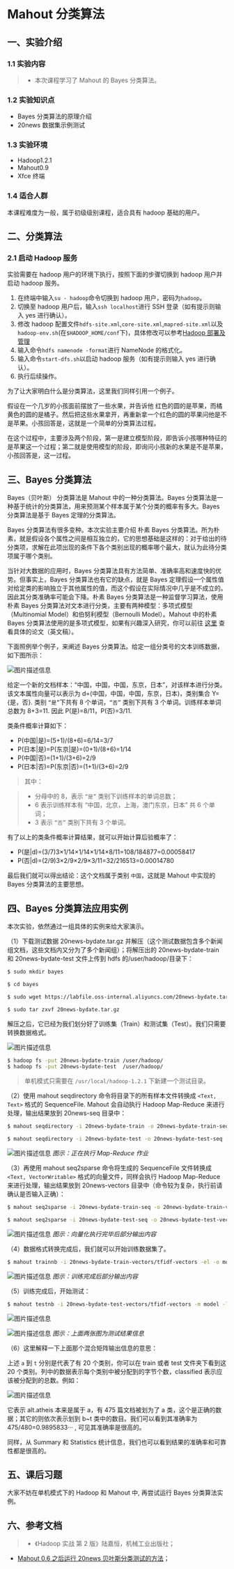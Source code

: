 # Mahout 分类算法

## 一、实验介绍

### 1.1 实验内容

> - 本次课程学习了 Mahout 的 Bayes 分类算法。

### 1.2 实验知识点

- Bayes 分类算法的原理介绍
- 20news 数据集示例测试

### 1.3 实验环境

- Hadoop1.2.1
- Mahout0.9
- Xfce 终端

### 1.4 适合人群

本课程难度为一般，属于初级级别课程，适合具有 hadoop 基础的用户。

## 二、分类算法

### 2.1 启动 Hadoop 服务

实验需要在 hadoop 用户的环境下执行，按照下面的步骤切换到 hadoop 用户并启动 hadoop 服务。

1. 在终端中输入`su - hadoop`命令切换到 hadoop 用户，密码为`hadoop`。
2. 切换至 hadoop 用户后，输入`ssh localhost`进行 SSH 登录（如有提示则输入 yes 进行确认）。
3. 修改 hadoop 配置文件`hdfs-site.xml`,`core-site.xml`,`mapred-site.xml`以及`hadoop-env.sh`(在`$HADOOP_HOME/conf`下)，具体修改可以参考[Hadoop 部署及管理](https://www.lanqiao.cn/courses/35)
4. 输入命令`hdfs namenode -format`进行 NameNode 的格式化。
5. 输入命令`start-dfs.sh`以启动 hadoop 服务（如有提示则输入 yes 进行确认）。
6. 执行后续操作。

为了让大家明白什么是分类算法，这里我们同样引用一个例子。

假设在一个几岁的小孩面前摆放了一些水果，并告诉他 红色的圆的是苹果，而橘黄色的圆的是橘子。然后把这些水果拿开，再重新拿一个红色的圆的苹果问他是不是苹果。小孩回答是，这就是一个简单的分类算法过程。

在这个过程中，主要涉及两个阶段，第一是建立模型阶段，即告诉小孩哪种特征的是苹果这一个过程；第二就是使用模型的阶段，即询问小孩新的水果是不是苹果，小孩回答是，这一过程。

## 三、Bayes 分类算法

Bayes（贝叶斯） 分类算法是 Mahout 中的一种分类算法。Bayes 分类算法是一种基于统计的分类算法，用来预测某个样本属于某个分类的概率有多大。Bayes 分类算法是基于 Bayes 定理的分类算法。

Bayes 分类算法有很多变种。本次实验主要介绍 朴素 Bayes 分类算法。所为朴素，就是假设各个属性之间是相互独立的，它的思想基础是这样的：对于给出的待分类项，求解在此项出现的条件下各个类别出现的概率哪个最大，就认为此待分类项属于哪个类别。

当针对大数据的应用时，Bayes 分类算法具有方法简单、准确率高和速度快的优势。但事实上，Bayes 分类算法也有它的缺点，就是 Bayes 定理假设一个属性值对给定类的影响独立于其他属性的值，而这个假设在实际情况中几乎是不成立的。因此其分类准确率可能会下降。朴素 Bayes 分类算法是一种监督学习算法，使用朴素 Bayes 分类算法对文本进行分类，主要有两种模型：多项式模型（Multinomial Model）和伯努利模型（Bernoulli Model）。Mahout 中的朴素 Bayes 分类算法使用的是多项式模型，如果有兴趣深入研究，你可以前往 [这里](http://people.csail.mit.edu/jrennie/papers/icml03-nb.pdf) 查看具体的论文（英文稿）。

下面照例举个例子，来阐述 Bayes 分类算法。给定一组分类号的文本训练数据，如下图所示：

![图片描述信息](https://doc.shiyanlou.com/userid46108labid806time1427942459808/wm)

给定一个新的文档样本：“中国，中国，中国，东京，日本”，对该样本进行分类。该文本属性向量可以表示为 d=(中国，中国，中国，东京，日本)，类别集合 Y={是，否}. 类别 `“是”`下共有 8 个单词，`“否”` 类别下共有 3 个单词。训练样本单词总数为 8+3=11. 因此 P(是)=8/11，P(否)=3/11.

类条件概率计算如下：

- P(中国|是)=(5+1)/(8+6)=6/14=3/7
- P(日本|是)=P(东京|是)=(0+1)/(8+6)=1/14
- P(中国|否)=(1+1)/(3+6)=2/9
- P(日本|否)=P(东京|否)=(1+1)/(3+6)=2/9

> 其中：

> - 分母中的 8，表示 `“是”` 类别下训练样本的单词总数；
> - 6 表示训练样本有 “中国，北京，上海，澳门东京，日本” 共 6 个单词；
> - 3 表示 `“否”` 类别下共有 3 个单词。

有了以上的类条件概率计算结果，就可以开始计算后验概率了：

- P(是|d)=(3/7)3×1/14×1/14×1/14×8/11=108/184877=0.00058417
- P(否|d)=(2/9)3×2/9×2/9×3/11=32/216513=0.00014780

最后我们就可以得出结论：这个文档属于类别 `中国`，这就是 Mahout 中实现的 Bayes 分类算法的主要思想。

## 四、Bayes 分类算法应用实例

本次实验，依然通过一组具体的实例来给大家演示。

（1）下载测试数据 20news-bydate.tar.gz 并解压（这个测试数据包含多个新闻组文档，这些文档内又分为了多个新闻组）；将解压出的 20news-bydate-train 和 20news-bydate-test 文件上传到 hdfs 的/user/hadoop/目录下：

```bash
$ sudo mkdir bayes

$ cd bayes

$ sudo wget https://labfile.oss-internal.aliyuncs.com/20news-bydate.tar.gz

$ sudo tar zxvf 20news-bydate.tar.gz
```

解压之后，它已经为我们划分好了训练集（Train）和测试集（Test）。我们只需要转换数据格式。

![图片描述信息](https://doc.shiyanlou.com/userid46108labid806time1427952393282/wm)

```bash
$ hadoop fs -put 20news-bydate-train /user/hadoop/
$ hadoop fs -put 20news-bydate-test  /user/hadoop/
```

> 单机模式只需要在 `/usr/local/hadoop-1.2.1` 下新建一个测试目录。

（2）使用 mahout seqdirectory 命令将目录下的所有样本文件转换成 `<Text, Text>` 格式的 SequenceFile. Mahout 会自动执行 Hadoop Map-Reduce 来进行处理，输出结果放到 20news-seq 目录中：

```bash
$ mahout seqdirectory -i 20news-bydate-train -o 20news-bydate-train-seq

$ mahout seqdirectory -i 20news-bydate-test -o 20news-bydate-test-seq
```

![图片描述信息](https://doc.shiyanlou.com/userid46108labid806time1427952418284/wm)
_图示：正在执行 Map-Reduce 作业_

（3）再使用 mahout seq2sparse 命令将生成的 SequenceFile 文件转换成 `<Text, VectorWritable>` 格式的向量文件，同样会执行 Hadoop Map-Reduce 来进行处理，输出结果放到 20news-vectors 目录中（命令较为复杂，执行前请确认是否输入正确）：

```bash
$ mahout seq2sparse -i 20news-bydate-train-seq -o 20news-bydate-train-vectors -lnorm -nv -wt tfidf

$ mahout seq2sparse -i 20news-bydate-test-seq -o 20news-bydate-test-vectors -lnorm -nv -wt tfidf
```

![图片描述信息](https://doc.shiyanlou.com/userid46108labid806time1427952947233/wm)
_图示：向量化执行完毕后部分输出内容_

（4）数据格式转换完成后，我们就可以开始训练数据集了。

```bash
$ mahout trainnb -i 20news-bydate-train-vectors/tfidf-vectors -el -o model -li labelindex -ow
```

![图片描述信息](https://doc.shiyanlou.com/userid46108labid806time1427953242468/wm)
_图示：训练完成后部分输出内容_

（5）训练完成后，开始测试：

```bash
$ mahout testnb -i 20news-bydate-test-vectors/tfidf-vectors -m model -l labelindex -ow -o test-relust -c
```

![图片描述信息](https://doc.shiyanlou.com/userid46108labid806time1427953770279/wm)

![图片描述信息](https://doc.shiyanlou.com/userid46108labid806time1427953781949/wm)
_图示：上面两张图为测试结果信息_

（6）这里解释一下上面那个混合矩阵输出信息的意思：

上述 `a` 到 `t` 分别是代表了有 20 个类别，你可以在 train 或者 test 文件夹下看到这 20 个类别。列中的数据表示每个类别中被分配到的字节个数，classified 表示应该被分配到的总数。例如：

![图片描述信息](https://doc.shiyanlou.com/userid46108labid806time1427955221262/wm)

它表示 alt.atheis 本来是属于 a，有 475 篇文档被划为了 a 类，这个是正确的数据；其它的则依次表示划到 b~t 类中的数目。我们可以看到其准确率为 475/480=0.9895833··· , 可见其准确率是很高的。

同样，从 Summary 和 Statistics 统计信息，我们也可以看到结果的准确率和可靠性都是很高的。

## 五、课后习题

大家不妨在单机模式下的 Hadoop 和 Mahout 中, 再尝试运行 Bayes 分类算法实例。

## 六、参考文档

> - 《Hadoop 实战 第 2 版》陆嘉恒，机械工业出版社；

- [Mahout 0.6 之后运行 20news 贝叶斯分类测试的方法](http://f.dataguru.cn/thread-381700-1-1.html)；
